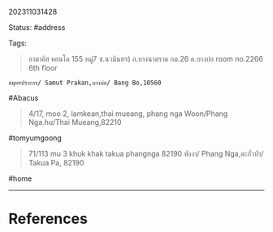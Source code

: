 202311031428

Status: #address

Tags:



> อามาคิส คอนโด 155 หมู่7 ซ.นวมินทร) ถ.บางนาตราด กม.26 ต.บางบ่อ room no.2266 6th floor
> 
    สมุทรปราการ/ Samut Prakan,บางบ่อ/ Bang Bo,10560
    
#Abacus

> 4/17, moo 2, lamkean,thai mueang, phang nga Woon/Phang Nga.hu/Thai Mueang,82210

#tomyumgoong 

> 71/113 mu 3 khuk khak takua phangnga 82190
 พังงา/ Phang Nga,ตะกั่วป่า/ Takua Pa, 82190
 
#home


_ _ _ 

# References
